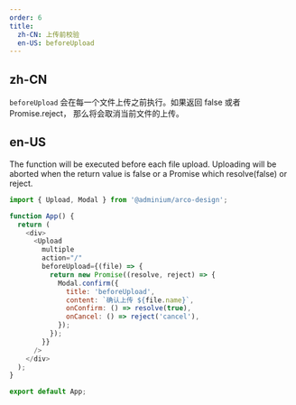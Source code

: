 ```yaml
---
order: 6
title:
  zh-CN: 上传前校验
  en-US: beforeUpload
---
```


## zh-CN
`beforeUpload` 会在每一个文件上传之前执行。如果返回 false 或者 Promise.reject， 那么将会取消当前文件的上传。

## en-US
The function will be executed before each file upload. Uploading will be aborted when the return value is false or a Promise which resolve(false) or reject.


```js
import { Upload, Modal } from '@adminium/arco-design';

function App() {
  return (
    <div>
      <Upload
        multiple
        action="/"
        beforeUpload={(file) => {
          return new Promise((resolve, reject) => {
            Modal.confirm({
              title: 'beforeUpload',
              content: `确认上传 ${file.name}`,
              onConfirm: () => resolve(true),
              onCancel: () => reject('cancel'),
            });
          });
        }}
      />
    </div>
  );
}

export default App;
```
